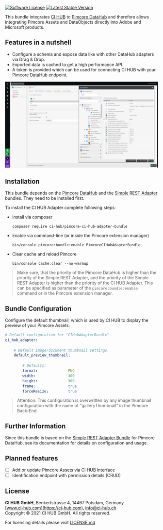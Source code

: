 
[![Software License](https://img.shields.io/badge/license-GPLv3-brightgreen.svg?style=flat-square)](LICENSE.md)
[![Latest Stable Version](https://img.shields.io/packagist/v/ci-hub-gmbh/pimcore-ci-hub-adapter-bundle.svg?style=flat-square)](https://packagist.org/packages/ci-hub/pimcore-ci-hub-adapter-bundle)

This bundle integrates [CI HUB](https://ci-hub.com/) to [Pimcore DataHub](https://github.com/pimcore/data-hub)
and therefore allows integrating Pimcore Assets and DataObjects directly into Adobe and Microsoft products.

## Features in a nutshell
* Configure a schema and expose data like with other DataHub adapters via Drag & Drop.
* Exported data is cached to get a high performance API.
* A token is provided which can be used for connecting CI HUB with your Pimcore DataHub endpoint.

![Sample Configuration](docs/images/ci_hub_config.png "Sample Configuration")

## Installation
This bundle depends on the [Pimcore DataHub](https://github.com/pimcore/data-hub) and the
[Simple REST Adapter](https://github.com/ci-hub-gmbh/SimpleRESTAdapterBundle) bundles. They need to be installed first.

To install the CI HUB Adapter complete following steps:
* Install via composer  
  ```
  composer require ci-hub/pimcore-ci-hub-adapter-bundle
  ```
* Enable via command-line (or inside the Pimcore extension manager)  
  ```
  bin/console pimcore:bundle:enable PimcoreCIHubAdapterBundle
  ```
* Clear cache and reload Pimcore
  ```
  bin/console cache:clear --no-warmup
  ```

> Make sure, that the priority of the Pimcore DataHub is higher than the priority of the Simple REST Adapter,
> and the priority of the Simple REST Adapter is higher than the priority of the CI HUB Adapter.
> This can be specified as parameter of the `pimcore:bundle:enable` command or in the Pimcore extension manager.

## Bundle Configuration
Configure the default thumbnail, which is used by CI HUB to display the preview of your Pimcore Assets:

```yaml
# Default configuration for "CIHubAdapterBundle"
ci_hub_adapter:

    # Default image/document thumbnail settings.
    default_preview_thumbnail:

        # Defaults:
        format:              PNG
        width:               300
        height:              300
        frame:               true
        forceResize:         true
```

> Attention: This configuration is overwritten by any image thumbnail configuration with the name of
> "galleryThumbnail" in the Pimcore Back-End.

## Further Information
Since this bundle is based on the [Simple REST Adapter Bundle](https://github.com/ci-hub-gmbh/SimpleRESTAdapterBundle)
for Pimcore DataHub, see its documentation for details on configuration and usage.

## Planned features
- [ ] Add or update Pimcore Assets via CI HUB interface
- [ ] Identification endpoint with permission details (CRUD)

## License
**CI HUB GmbH**, Benkertstrasse 4, 14467 Potsdam, Germany  
[www.ci-hub.com](https://ci-hub.com), info@ci-hub.ch  
Copyright © 2021 CI HUB GmbH. All rights reserved.

For licensing details please visit [LICENSE.md](LICENSE.md) 
